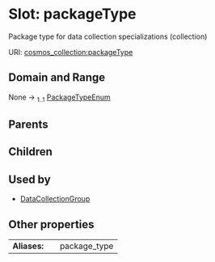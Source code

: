 
# Slot: packageType

Package type for data collection specializations (collection)

URI: [cosmos_collection:packageType](https://www.cdisc.org/cosmos/collection_v1.0packageType)


## Domain and Range

None &#8594;  <sub>1..1</sub> [PackageTypeEnum](PackageTypeEnum.md)

## Parents


## Children


## Used by

 * [DataCollectionGroup](DataCollectionGroup.md)

## Other properties

|  |  |  |
| --- | --- | --- |
| **Aliases:** | | package_type |